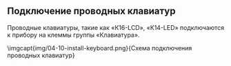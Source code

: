 ## Подключение проводных клавиатур

Проводные клавиатуры, такие как «К16-LCD», «К14-LED» подключаются к прибору на клеммы группы «Клавиатура».

\imgcapt{img/04-10-install-keyboard.png}{Схема подключения проводных клавиатур}
